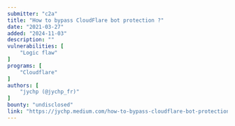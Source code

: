```yaml
---
submitter: "c2a"
title: "How to bypass CloudFlare bot protection ?"
date: "2021-03-27"
added: "2024-11-03"
description: ""
vulnerabilities: [
    "Logic flaw"
]
programs: [
    "Cloudflare"
]
authors: [
    "jychp (@jychp_fr)"
]
bounty: "undisclosed"
link: "https://jychp.medium.com/how-to-bypass-cloudflare-bot-protection-1f2c6c0c36fb"
---
```




